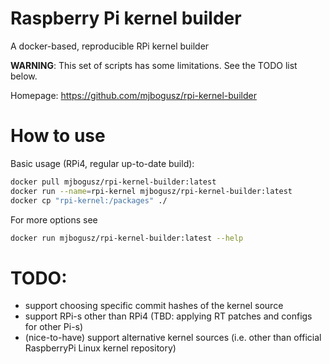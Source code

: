 # Raspberry Pi kernel builder
A docker-based, reproducible RPi kernel builder

__WARNING__: This set of scripts has some limitations. See the TODO list below.

Homepage: https://github.com/mjbogusz/rpi-kernel-builder

# How to use
Basic usage (RPi4, regular up-to-date build):
```sh
docker pull mjbogusz/rpi-kernel-builder:latest
docker run --name=rpi-kernel mjbogusz/rpi-kernel-builder:latest
docker cp "rpi-kernel:/packages" ./
```

For more options see
```sh
docker run mjbogusz/rpi-kernel-builder:latest --help
```

# TODO:
* support choosing specific commit hashes of the kernel source
* support RPi-s other than RPi4 (TBD: applying RT patches and configs for other Pi-s)
* (nice-to-have) support alternative kernel sources (i.e. other than official RaspberryPi Linux kernel repository)
